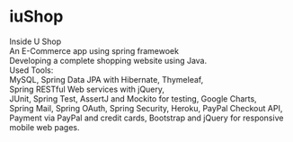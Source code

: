 # iuShop
Inside U Shop<br>
An E-Commerce app using spring framewoek<br>
Developing a complete shopping website using Java.<br>
Used Tools:<br>
MySQL, Spring Data JPA with Hibernate, Thymeleaf,<br> Spring RESTful Web services with jQuery,<br> 
JUnit, Spring Test, AssertJ and Mockito for testing, Google Charts,<br>
Spring Mail, Spring OAuth, Spring Security, Heroku, PayPal Checkout API,<br>
Payment via PayPal and credit cards, Bootstrap and jQuery for responsive mobile web pages.
